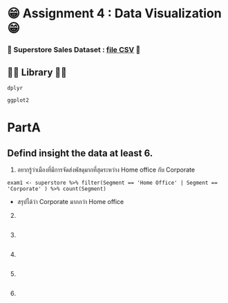 # 😁 Assignment 4 : Data Visualization 😁

### 👻 Superstore Sales Dataset : [file CSV](https://raw.githubusercontent.com/safesit23/INT214-Statistics/main/datasets/superstore_sales.csv) 👻

## 🐻‍❄️ Library 🐻‍❄️ 
```
dplyr 
```
```
ggplot2
```

# PartA

## Defind  insight the data at least 6.
1. อยากรู้ว่าเมืองที่มีการจัดส่งพัสดุมากที่สุดระหว่าง Home office กับ  Corporate
```
exam1 <- superstore %>% filter(Segment == 'Home Office' | Segment == 'Corporate' ) %>% count(Segment)
```
* สรุปได้ว่า Corporate มากกว่า Home office </br>
2.
```
```
3.
```
```
4.
```
```
5.
```
```
6.
```
```

